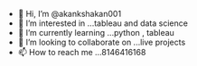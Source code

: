- 👋 Hi, I’m @akankshakan001
- 👀 I’m interested in ...tableau and data science
- 🌱 I’m currently learning ...python , tableau 
- 💞️ I’m looking to collaborate on ...live projects 
- 📫 How to reach me ...8146416168

<!---
akankshakan001/akankshakan001 is a ✨ special ✨ repository because its `README.md` (this file) appears on your GitHub profile.
You can click the Preview link to take a look at your changes.
--->
